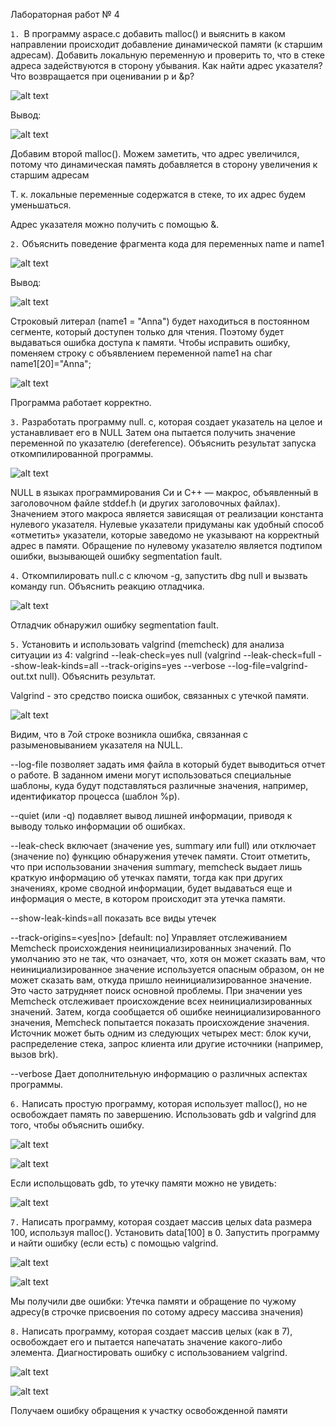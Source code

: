 Лабораторная работ № 4

`1. `В программу aspace.c добавить malloc() и выяснить в каком направлении происходит добавление динамической памяти (к старшим адресам). Добавить локальную переменную и проверить то, что в стеке адреса задействуются в сторону убывания. Как найти адрес указателя? Что возвращается при оценивании p и &p? 

![alt text](file:///home/arina/Pictures/%D0%A1%D0%BD%D0%B8%D0%BC%D0%BE%D0%BA%20%D1%8D%D0%BA%D1%80%D0%B0%D0%BD%D0%B0%20%D0%BE%D1%82%202020-06-21%2018-57-32.png)

Вывод:

![alt text](file:///home/arina/Pictures/%D0%A1%D0%BD%D0%B8%D0%BC%D0%BE%D0%BA%20%D1%8D%D0%BA%D1%80%D0%B0%D0%BD%D0%B0%20%D0%BE%D1%82%202020-06-21%2018-57-41.png)

Добавим второй malloc(). Можем заметить, что адрес увеличился, потому что  динамическая память добавляется в сторону увеличения к старшим адресам

Т. к. локальные переменные содержатся в стеке, то их адрес будем уменьшаться.

Адрес указателя можно получить с помощью &.

`2.` Объяснить поведение фрагмента кода для переменных name и name1

![alt text](file:///home/arina/Pictures/%D0%A1%D0%BD%D0%B8%D0%BC%D0%BE%D0%BA%20%D1%8D%D0%BA%D1%80%D0%B0%D0%BD%D0%B0%20%D0%BE%D1%82%202020-06-21%2019-16-12.png)

Вывод:

![alt text](file:///home/arina/Pictures/%D0%A1%D0%BD%D0%B8%D0%BC%D0%BE%D0%BA%20%D1%8D%D0%BA%D1%80%D0%B0%D0%BD%D0%B0%20%D0%BE%D1%82%202020-06-21%2019-21-41.png)

Строковый литерал (name1 = "Anna") будет находиться в постоянном сегменте, который доступен только для чтения. Поэтому будет выдаваться ошибка доступа к памяти. Чтобы исправить ошибку, поменяем строку с объявлением переменной name1 на char name1[20]="Anna";

![alt text](file:///home/arina/Pictures/%D0%A1%D0%BD%D0%B8%D0%BC%D0%BE%D0%BA%20%D1%8D%D0%BA%D1%80%D0%B0%D0%BD%D0%B0%20%D0%BE%D1%82%202020-06-21%2019-33-20.png)

Программа работает корректно.

`3.` Разработать программу null. c, которая создает указатель на целое и устанавливает его в NULL Затем она пытается получить значение переменной по указателю (dereference). Объяснить результат запуска откомпилированной программы.

![alt text](file:///home/arina/Pictures/%D0%A1%D0%BD%D0%B8%D0%BC%D0%BE%D0%BA%20%D1%8D%D0%BA%D1%80%D0%B0%D0%BD%D0%B0%20%D0%BE%D1%82%202020-06-21%2019-39-54.png)

NULL в языках программирования Си и C++ — макрос, объявленный в заголовочном файле stddef.h (и других заголовочных файлах). Значением этого макроса является зависящая от реализации константа нулевого указателя. Нулевые указатели придуманы как удобный способ «отметить» указатели, которые заведомо не указывают на корректный адрес в памяти. Обращение по нулевому указателю является подтипом ошибки, вызывающей ошибку segmentation fault. 

`4.` Откомпилировать null.c с ключом -g, запустить dbg null и вызвать команду run. Объяснить реакцию отладчика. 

![alt text](file:///home/arina/Pictures/%D0%A1%D0%BD%D0%B8%D0%BC%D0%BE%D0%BA%20%D1%8D%D0%BA%D1%80%D0%B0%D0%BD%D0%B0%20%D0%BE%D1%82%202020-06-21%2019-53-01.png)

Отладчик обнаружил ошибку segmentation fault.

`5.` Установить и использовать valgrind (memcheck) для анализа ситуации из 4: valgrind --leak-check=yes null (valgrind --leak-check=full --show-leak-kinds=all --track-origins=yes --verbose --log-file=valgrind-out.txt null). Объяснить результат.

Valgrind - это средство поиска ошибок, связанных с утечкой памяти. 

![alt text](file:///home/arina/Pictures/%D0%A1%D0%BD%D0%B8%D0%BC%D0%BE%D0%BA%20%D1%8D%D0%BA%D1%80%D0%B0%D0%BD%D0%B0%20%D0%BE%D1%82%202020-06-21%2020-08-10.png)

Видим, что в 7ой строке возникла ошибка, связанная с разыменовыванием указателя на NULL.

--log-file
    позволяет задать имя файла в который будет выводиться отчет о работе. В заданном имени могут использоваться специальные шаблоны, куда будут подставляться различные значения, например, идентификатор процесса (шаблон %p).

--quiet
    (или -q) подавляет вывод лишней информации, приводя к выводу только информации об ошибках.
    
--leak-check
    включает (значение yes, summary или full) или отключает (значение no) функцию обнаружения утечек памяти. Стоит отметить, что при использовании значения summary, memcheck выдает лишь краткую информацию об утечках памяти, тогда как при других значениях, кроме сводной информации, будет выдаваться еще и информация о месте, в котором происходит эта утечка памяти.

--show-leak-kinds=all 
    показать все виды утечек

--track-origins=<yes|no> [default: no] 
    Управляет отслеживанием Memcheck происхождения неинициализированных значений. По умолчанию это не так, что означает, что, хотя он может сказать вам, что неинициализированное значение используется опасным образом, он не может сказать вам, откуда пришло неинициализированное значение. Это часто затрудняет поиск основной проблемы.
    При значении yes Memcheck отслеживает происхождение всех неинициализированных значений. Затем, когда сообщается об ошибке неинициализированного значения, Memcheck попытается показать происхождение значения. Источник может быть одним из следующих четырех мест: блок кучи, распределение стека, запрос клиента или другие источники (например, вызов brk).
    
--verbose Дает дополнительную информацию о различных аспектах программы.

`6.` Написать простую программу, которая использует malloc(), но не освобождает память по завершению. Использовать gdb и valgrind для того, чтобы объяснить ошибку.

![alt text](file:///home/arina/Pictures/%D0%A1%D0%BD%D0%B8%D0%BC%D0%BE%D0%BA%20%D1%8D%D0%BA%D1%80%D0%B0%D0%BD%D0%B0%20%D0%BE%D1%82%202020-06-21%2020-30-46.png)


![alt text](file:///home/arina/Pictures/%D0%A1%D0%BD%D0%B8%D0%BC%D0%BE%D0%BA%20%D1%8D%D0%BA%D1%80%D0%B0%D0%BD%D0%B0%20%D0%BE%D1%82%202020-06-21%2020-29-47.png)

Если испольщовать gdb, то утечку памяти можно не увидеть:

![alt text](file:///home/arina/Pictures/%D0%A1%D0%BD%D0%B8%D0%BC%D0%BE%D0%BA%20%D1%8D%D0%BA%D1%80%D0%B0%D0%BD%D0%B0%20%D0%BE%D1%82%202020-06-21%2021-57-20.png)

`7.` Написать программу, которая создает массив целых data размера 100, используя malloc(). Установить data[100] в 0. Запустить программу и найти ошибку (если есть) с помощью valgrind.

![alt text](file:///home/arina/Pictures/%D0%A1%D0%BD%D0%B8%D0%BC%D0%BE%D0%BA%20%D1%8D%D0%BA%D1%80%D0%B0%D0%BD%D0%B0%20%D0%BE%D1%82%202020-06-21%2022-15-45.png)

![alt text](file:///home/arina/Pictures/%D0%A1%D0%BD%D0%B8%D0%BC%D0%BE%D0%BA%20%D1%8D%D0%BA%D1%80%D0%B0%D0%BD%D0%B0%20%D0%BE%D1%82%202020-06-21%2022-07-24.png)

Мы получили две ошибки:
Утечка памяти и обращение по чужому адресу(в строчке присвоения по сотому адресу массива значения)

`8.` Написать программу, которая создает массив целых (как в 7), освобождает его и пытается напечатать значение какого-либо элемента. Диагностировать ошибку с использованием valgrind.

![alt text](file:///home/arina/Pictures/%D0%A1%D0%BD%D0%B8%D0%BC%D0%BE%D0%BA%20%D1%8D%D0%BA%D1%80%D0%B0%D0%BD%D0%B0%20%D0%BE%D1%82%202020-06-21%2022-14-58.png)

![alt text](file:///home/arina/Pictures/%D0%A1%D0%BD%D0%B8%D0%BC%D0%BE%D0%BA%20%D1%8D%D0%BA%D1%80%D0%B0%D0%BD%D0%B0%20%D0%BE%D1%82%202020-06-21%2022-13-18.png)

Получаем ошибку обращения к участку освобожденной памяти





